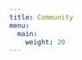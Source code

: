 ```yaml
---
title: Community
menu:
  main:
    weight: 20
---
```


<!--add blocks of content here to add more sections to the community page -->
